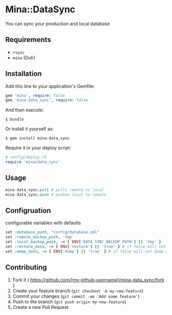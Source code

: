 # Mina::DataSync

You can sync your production and local database

## Requirements

* `rsync`
* `mina` (Duh)

## Installation

Add this line to your application's Gemfile:

```ruby
gem 'mina', require: false
gem 'mina-data_sync', require: false
```

And then execute:

    $ bundle

Or install it yourself as:

    $ gem install mina-data_sync

Require it in your deploy script:

```ruby
# config/deploy.rb
require 'mina/data_sync'
```

## Usage

```ruby
mina data_sync:pull # pulls remote to local
mina data_sync:push # pushes local to remote
```

## Configruation

configurable variables with defaults
```ruby
set :database_path, "config/database.yml"
set :remote_backup_path, 'tmp'
set :local_backup_path, -> { ENV['DATA_SYNC_BACKUP_PATH'] || 'tmp' }
set :restore_data, -> { ENV['restore'] || 'true' } # if false will not restore backup
set :dump_data, -> { ENV['dump'] || 'true' } # if false will not dump and copy backup
```

## Contributing

1. Fork it ( https://github.com/[my-github-username]/mina-data_sync/fork )
2. Create your feature branch (`git checkout -b my-new-feature`)
3. Commit your changes (`git commit -am 'Add some feature'`)
4. Push to the branch (`git push origin my-new-feature`)
5. Create a new Pull Request
